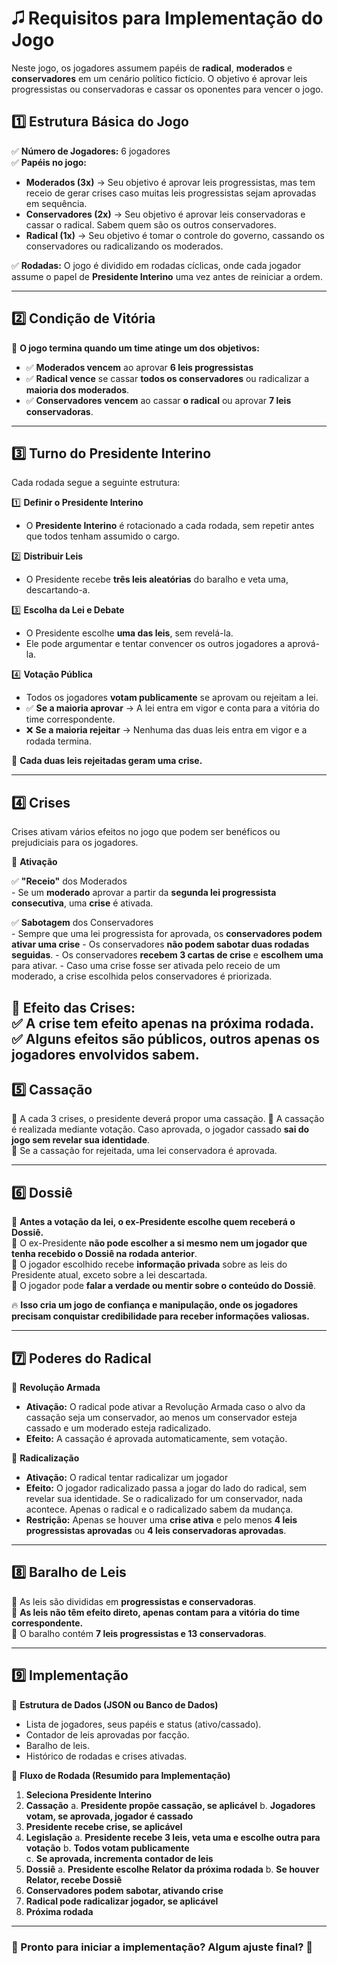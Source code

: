 # 🎜 Requisitos para Implementação do Jogo

Neste jogo, os jogadores assumem papéis de **radical**, **moderados** e **conservadores** em um cenário político fictício. O objetivo é aprovar leis progressistas ou conservadoras e cassar os oponentes para vencer o jogo.

## **1️⃣ Estrutura Básica do Jogo**
✅ **Número de Jogadores:** 6 jogadores  
✅ **Papéis no jogo:**  
   - **Moderados (3x)** → Seu objetivo é aprovar leis progressistas, mas tem receio de gerar crises caso muitas leis progressistas sejam aprovadas em sequência.
   - **Conservadores (2x)** → Seu objetivo é aprovar leis conservadoras e cassar o radical. Sabem quem são os outros conservadores.
   - **Radical (1x)** → Seu objetivo é tomar o controle do governo, cassando os conservadores ou radicalizando os moderados.

✅ **Rodadas:** O jogo é dividido em rodadas cíclicas, onde cada jogador assume o papel de **Presidente Interino** uma vez antes de reiniciar a ordem.  

---

## **2️⃣ Condição de Vitória**
📌 **O jogo termina quando um time atinge um dos objetivos:** 
   - ✅ **Moderados vencem** ao aprovar **6 leis progressistas** 
   - ✅ **Radical vence** se cassar **todos os conservadores** ou radicalizar a **maioria dos moderados**.
   - ✅ **Conservadores vencem** ao cassar **o radical** ou aprovar **7 leis conservadoras**.  

---

## **3️⃣ Turno do Presidente Interino**
Cada rodada segue a seguinte estrutura:

1️⃣ **Definir o Presidente Interino**  
   - O **Presidente Interino** é rotacionado a cada rodada, sem repetir antes que todos tenham assumido o cargo.  

2️⃣ **Distribuir Leis**  
   - O Presidente recebe **três leis aleatórias** do baralho e veta uma, descartando-a.  

3️⃣ **Escolha da Lei e Debate**  
   - O Presidente escolhe **uma das leis**, sem revelá-la.  
   - Ele pode argumentar e tentar convencer os outros jogadores a aprová-la.  

4️⃣ **Votação Pública**  
   - Todos os jogadores **votam publicamente** se aprovam ou rejeitam a lei.  
   - ✅ **Se a maioria aprovar** → A lei entra em vigor e conta para a vitória do time correspondente.  
   - ❌ **Se a maioria rejeitar** → Nenhuma das duas leis entra em vigor e a rodada termina.  

📌 **Cada duas leis rejeitadas geram uma crise.**  

---

## **4️⃣ Crises**

Crises ativam vários efeitos no jogo que podem ser benéficos ou prejudiciais para os jogadores. 

📌 **Ativação**

   ✅  **"Receio"** dos Moderados  
      - Se um **moderado** aprovar a partir da **segunda lei progressista consecutiva**, uma **crise** é ativada.

   ✅  **Sabotagem** dos Conservadores  
      - Sempre que uma lei progressista for aprovada, os **conservadores podem ativar uma crise**
      - Os conservadores **não podem sabotar duas rodadas seguidas**.
      - Os conservadores **recebem 3 cartas de crise** e **escolhem uma** para ativar.
      - Caso uma crise fosse ser ativada pelo receio de um moderado, a crise escolhida pelos conservadores é priorizada.

📌 **Efeito das Crises:**  
✅ **A crise tem efeito apenas na próxima rodada.**
✅ **Alguns efeitos são públicos, outros apenas os jogadores envolvidos sabem.**
---

## **5️⃣ Cassação**
📌 A cada 3 crises, o presidente deverá propor uma cassação.
📌 A cassação é realizada mediante votação. Caso aprovada, o jogador cassado **sai do jogo sem revelar sua identidade**.  
📌 Se a cassação for rejeitada, uma lei conservadora é aprovada.


---

## **6️⃣ Dossiê**
📌 **Antes a votação da lei, o ex-Presidente escolhe quem receberá o Dossiê.**  
📌 O ex-Presidente **não pode escolher a si mesmo nem um jogador que tenha recebido o Dossiê na rodada anterior**.  
📌 O jogador escolhido recebe **informação privada** sobre as leis do Presidente atual, exceto sobre a lei descartada.  
📌 O jogador pode **falar a verdade ou mentir sobre o conteúdo do Dossiê**.  

🔥 **Isso cria um jogo de confiança e manipulação, onde os jogadores precisam conquistar credibilidade para receber informações valiosas.**

---

## **7️⃣ Poderes do Radical**

📌 **Revolução Armada**
   - **Ativação:** O radical pode ativar a Revolução Armada caso o alvo da cassação seja um conservador, ao menos um conservador esteja cassado e um moderado esteja radicalizado.
   - **Efeito:** A cassação é aprovada automaticamente, sem votação.

📌 **Radicalização**
   - **Ativação:** O radical tentar radicalizar um jogador
   - **Efeito:** O jogador radicalizado passa a jogar do lado do radical, sem revelar sua identidade. Se o radicalizado for um conservador, nada acontece. Apenas o radical e o radicalizado sabem da mudança.
   - **Restrição:** Apenas se houver uma **crise ativa** e pelo menos **4 leis progressistas aprovadas** ou **4 leis conservadoras aprovadas**. 
   
---

## **8️⃣ Baralho de Leis**
📌 As leis são divididas em **progressistas e conservadoras**.  
📌 **As leis não têm efeito direto, apenas contam para a vitória do time correspondente.**  
📌 O baralho contém **7 leis progressistas e 13 conservadoras**.  

---

## **9️⃣ Implementação**
📌 **Estrutura de Dados (JSON ou Banco de Dados)**  
- Lista de jogadores, seus papéis e status (ativo/cassado).  
- Contador de leis aprovadas por facção.  
- Baralho de leis.  
- Histórico de rodadas e crises ativadas.  

📌 **Fluxo de Rodada (Resumido para Implementação)**  
1. **Seleciona Presidente Interino**
2. **Cassação**
   a. **Presidente propõe cassação, se aplicável**
   b. **Jogadores votam, se aprovada, jogador é cassado**
3. **Presidente recebe crise, se aplicável**
4. **Legislação**
   a. **Presidente recebe 3 leis, veta uma e escolhe outra para votação**
   b. **Todos votam publicamente**  
   c. **Se aprovada, incrementa contador de leis**
5. **Dossiê**
   a. **Presidente escolhe Relator da próxima rodada**
   b. **Se houver Relator, recebe Dossiê**
6. **Conservadores podem sabotar, ativando crise**
7. **Radical pode radicalizar jogador, se aplicável**
8. **Próxima rodada**

---

### **📌 Pronto para iniciar a implementação? Algum ajuste final?** 🚀

